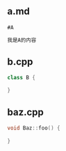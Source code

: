 ## a.md

``` markdown
#A

我是A的内容
```

## b.cpp

``` cpp
class B {

}
```

## baz.cpp

``` cpp
void Baz::foo() {
    
}
```

